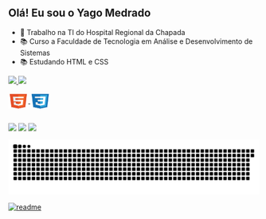 ## Olá! Eu sou o Yago Medrado
- 🏥 Trabalho na TI do Hospital Regional da Chapada
- 📚 Curso a Faculdade de Tecnologia em Análise e Desenvolvimento de Sistemas
- 📚 Estudando HTML e CSS

<div>
  <a href="https://github.com/YagoMdrado">
  <img height="180em" src="https://github-readme-stats.vercel.app/api?username=YagoMedrado&show_icons=true&theme=vision-friendly-dark&include_all_commits=true&count_private=true"/>
  <img height="180em" src="https://github-readme-stats.vercel.app/api/top-langs/?username=YagoMedrado&layout=compact&langs_count=7&theme=vision-friendly-dark"/>
</div>
  
  <div style="display: inline_block"><br>
  <img align="center" alt="HTML" height="30" width="40" src="https://raw.githubusercontent.com/devicons/devicon/master/icons/html5/html5-original.svg">
  <img align="center" alt="CSS" height="30" width="40" src="https://raw.githubusercontent.com/devicons/devicon/master/icons/css3/css3-original.svg">
</div>
 
  ##
  
  <div>
  <a href="https://www.instagram.com/yagomedradosouza/" target="_blank"><img src="https://img.shields.io/badge/-Instagram-%23E4405F?style=for-the-badge&logo=instagram&logoColor=white" target="_blank"></a>
 	<a href = "yagomedrado10@gmail.com"><img src="https://img.shields.io/badge/-Gmail-%23333?style=for-the-badge&logo=gmail&logoColor=white" target="_blank"></a>
  <a href="https://www.linkedin.com/in/yago-medrado-4a072a210/" target="_blank"><img src="https://img.shields.io/badge/-LinkedIn-%230077B5?style=for-the-badge&logo=linkedin&logoColor=white" target="_blank"></a>
  
   ![Snake animation](https://github.com/YagoMedrado/YagoMedrado/blob/output/github-contribution-grid-snake.svg)
 
</div>
 
[![readme](https://github-readme-stats.vercel.app/api/pin/?username=YagoMedrado&repo=YagoMedrado&theme=react)](https://github.com/YagoMedrado/YagoMedrado)
